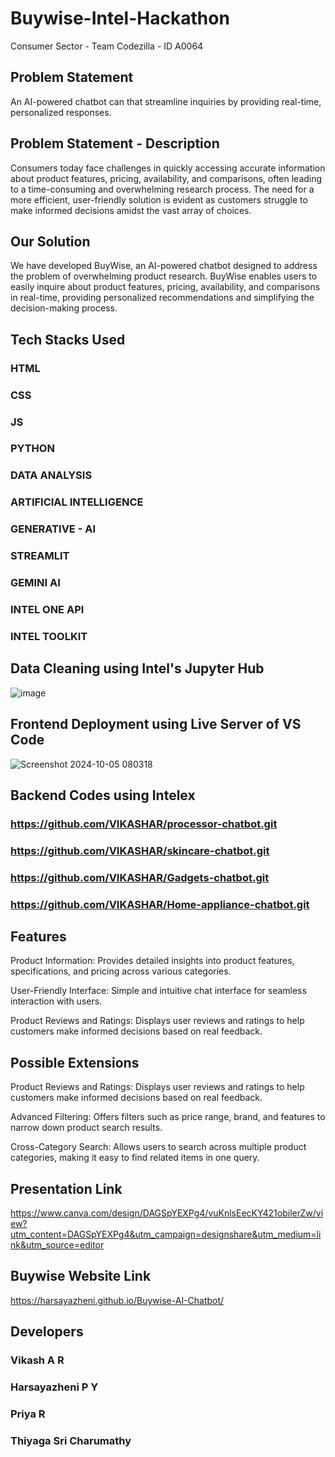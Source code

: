 # Buywise-Intel-Hackathon
Consumer Sector - Team Codezilla - ID A0064

## Problem Statement
An AI-powered chatbot can that streamline inquiries by providing real-time, personalized responses.

## Problem Statement - Description
Consumers today face challenges in quickly accessing accurate information about product features, pricing, availability, and comparisons, often leading to a time-consuming and overwhelming research process. The need for a more efficient, user-friendly solution is evident as customers struggle to make informed decisions amidst the vast array of choices. 

## Our Solution
We have developed BuyWise, an AI-powered chatbot designed to address the problem of overwhelming product research. BuyWise enables users to easily inquire about product features, pricing, availability, and comparisons in real-time, providing personalized recommendations and simplifying the decision-making process.

## Tech Stacks Used
### HTML
### CSS
### JS
### PYTHON
### DATA ANALYSIS
### ARTIFICIAL INTELLIGENCE
### GENERATIVE - AI
### STREAMLIT
### GEMINI AI
### INTEL ONE API
### INTEL TOOLKIT


## Data Cleaning using Intel's Jupyter Hub
![image](https://github.com/user-attachments/assets/a57bbc46-6b9a-4349-8739-947640df7ae2)

## Frontend Deployment using Live Server of VS Code
![Screenshot 2024-10-05 080318](https://github.com/user-attachments/assets/c5d05895-0abb-46a8-adbf-9b04dbaf58b6)

## Backend Codes using Intelex
### https://github.com/VIKASHAR/processor-chatbot.git
### https://github.com/VIKASHAR/skincare-chatbot.git
### https://github.com/VIKASHAR/Gadgets-chatbot.git
### https://github.com/VIKASHAR/Home-appliance-chatbot.git

## Features
Product Information: 
Provides detailed insights into product features, specifications, and pricing across various categories.

User-Friendly Interface: 
Simple and intuitive chat interface for seamless interaction with users.

Product Reviews and Ratings: 
Displays user reviews and ratings to help customers make informed decisions based on real feedback.

## Possible Extensions
Product Reviews and Ratings: 
Displays user reviews and ratings to help customers make informed decisions based on real feedback.

Advanced Filtering: 
Offers filters such as price range, brand, and features to narrow down product search results.

Cross-Category Search: 
Allows users to search across multiple product categories, making it easy to find related items in one query.


## Presentation Link
https://www.canva.com/design/DAGSpYEXPg4/vuKnlsEecKY421obilerZw/view?utm_content=DAGSpYEXPg4&utm_campaign=designshare&utm_medium=link&utm_source=editor


## Buywise Website Link
https://harsayazheni.github.io/Buywise-AI-Chatbot/

## Developers
### Vikash A R
### Harsayazheni P Y
### Priya R
### Thiyaga Sri Charumathy
